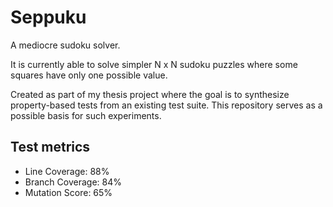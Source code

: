 # Seppuku

A mediocre sudoku solver.

It is currently able to solve simpler N x N sudoku puzzles where some squares have only one possible value.

Created as part of my thesis project where the goal is to synthesize property-based tests from an existing test suite.
This repository serves as a possible basis for such experiments.


## Test metrics
* Line Coverage: 88%
* Branch Coverage: 84%
* Mutation Score: 65%